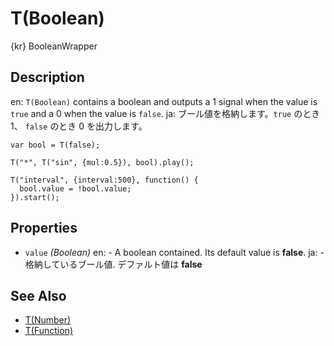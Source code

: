 T(Boolean)
==========
{kr} BooleanWrapper

## Description ##
en: `T(Boolean)` contains a boolean and outputs a 1 signal when the value is `true` and a 0 when the value is `false`.
ja: ブール値を格納します。`true` のとき 1、 `false` のとき 0 を出力します。

```timbre
var bool = T(false);

T("*", T("sin", {mul:0.5}), bool).play();

T("interval", {interval:500}, function() {
  bool.value = !bool.value;
}).start();
```

## Properties ##
- `value` _(Boolean)_
en:  - A boolean contained. Its default value is **false**.
ja:  - 格納しているブール値. デファルト値は **false**

## See Also ##
- [T(Number)](./Number.html)
- [T(Function)](./Function.html)
